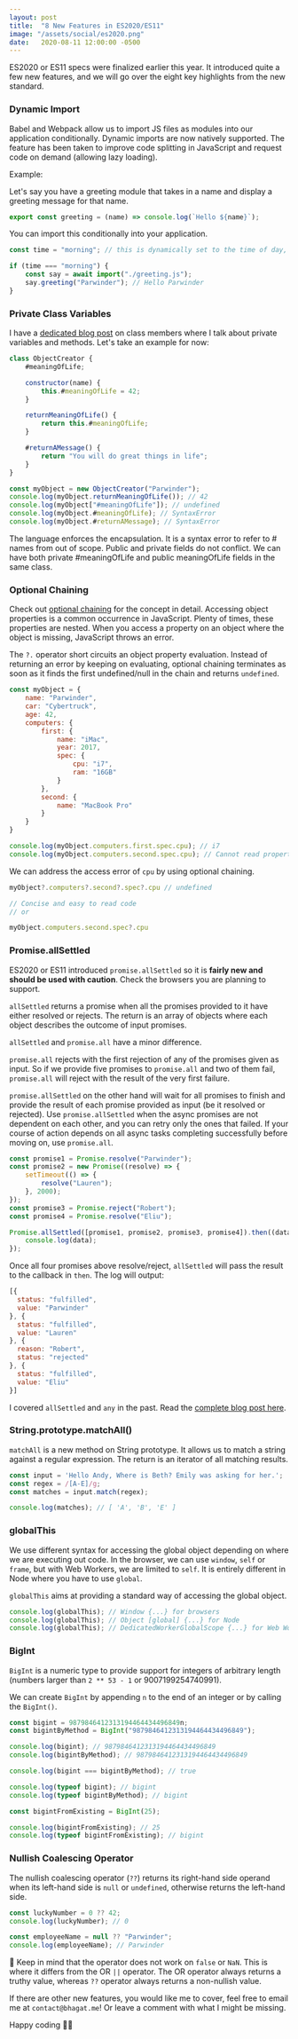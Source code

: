 ```yaml
---
layout: post
title:  "8 New Features in ES2020/ES11"
image: "/assets/social/es2020.png"
date:   2020-08-11 12:00:00 -0500
---
```


ES2020 or ES11 specs were finalized earlier this year. It introduced quite a few new features, and we will go over the eight key highlights from the new standard.

### Dynamic Import

Babel and Webpack allow us to import JS files as modules into our application conditionally. Dynamic imports are now natively supported. The feature has been taken to improve code splitting in JavaScript and request code on demand (allowing lazy loading).

Example:

Let's say you have a greeting module that takes in a name and display a greeting message for that name.

```javascript
export const greeting = (name) => console.log(`Hello ${name}`);
```

You can import this conditionally into your application.

```javascript
const time = "morning"; // this is dynamically set to the time of day, hardcoded for example

if (time === "morning") {
    const say = await import("./greeting.js");
    say.greeting("Parwinder"); // Hello Parwinder
}
```

### Private Class Variables

I have a [dedicated blog post](https://bhagat.me/blog/2020/07/21/public-private-protected-variables-classes.html) on class members where I talk about private variables and methods. Let's take an example for now:

```javascript
class ObjectCreator {
    #meaningOfLife;

    constructor(name) {
        this.#meaningOfLife = 42;
    }

    returnMeaningOfLife() {
        return this.#meaningOfLife;
    }

    #returnAMessage() {
        return "You will do great things in life";
    }
}

const myObject = new ObjectCreator("Parwinder");
console.log(myObject.returnMeaningOfLife()); // 42
console.log(myObject["#meaningOfLife"]); // undefined
console.log(myObject.#meaningOfLife); // SyntaxError
console.log(myObject.#returnAMessage); // SyntaxError
```

The language enforces the encapsulation. It is a syntax error to refer to # names from out of scope. Public and private fields do not conflict. We can have both private #meaningOfLife and public meaningOfLife fields in the same class.

### Optional Chaining

Check out [optional chaining](https://bhagat.me/blog/2020/06/16/optional-chaining.html) for the concept in detail. Accessing object properties is a common occurrence in JavaScript. Plenty of times, these properties are nested. When you access a property on an object where the object is missing, JavaScript throws an error.

The `?.` operator short circuits an object property evaluation. Instead of returning an error by keeping on evaluating, optional chaining terminates as soon as it finds the first undefined/null in the chain and returns `undefined`.

```javascript
const myObject = {
    name: "Parwinder",
    car: "Cybertruck",
    age: 42,
    computers: {
        first: {
            name: "iMac",
            year: 2017,
            spec: {
                cpu: "i7",
                ram: "16GB"
            }
        },
        second: {
            name: "MacBook Pro"
        }
    }
}

console.log(myObject.computers.first.spec.cpu); // i7
console.log(myObject.computers.second.spec.cpu); // Cannot read property 'cpu' of undefined
```

We can address the access error of `cpu` by using optional chaining.

```javascript
myObject?.computers?.second?.spec?.cpu // undefined

// Concise and easy to read code
// or

myObject.computers.second.spec?.cpu
```

### Promise.allSettled

ES2020 or ES11 introduced `promise.allSettled` so it is **fairly new and should be used with caution**. Check the browsers you are planning to support.

`allSettled` returns a promise when all the promises provided to it have either resolved or rejects. The return is an array of objects where each object describes the outcome of input promises.

`allSettled` and `promise.all` have a minor difference.

`promise.all` rejects with the first rejection of any of the promises given as input. So if we provide five promises to `promise.all` and two of them fail, `promise.all` will reject with the result of the very first failure.

`promise.allSettled` on the other hand will wait for all promises to finish and provide the result of each promise provided as input (be it resolved or rejected). Use `promise.allSettled` when the async promises are not dependent on each other, and you can retry only the ones that failed. If your course of action depends on all async tasks completing successfully before moving on, use `promise.all`.

```javascript
const promise1 = Promise.resolve("Parwinder");
const promise2 = new Promise((resolve) => {
    setTimeout(() => {
        resolve("Lauren");
    }, 2000);
});
const promise3 = Promise.reject("Robert");
const promise4 = Promise.resolve("Eliu");

Promise.allSettled([promise1, promise2, promise3, promise4]).then((data) => {
    console.log(data);
});
```

Once all four promises above resolve/reject, `allSettled` will pass the result to the callback in `then`. The log will output:

```javascript
[{
  status: "fulfilled",
  value: "Parwinder"
}, {
  status: "fulfilled",
  value: "Lauren"
}, {
  reason: "Robert",
  status: "rejected"
}, {
  status: "fulfilled",
  value: "Eliu"
}]
```

I covered `allSettled` and `any` in the past. Read the [complete blog post here](https://bhagat.me/blog/2020/06/22/new-promise-methods-allsettled-any.html).

### String.prototype.matchAll()

`matchAll` is a new method on String prototype. It allows us to match a string against a regular expression. The return is an iterator of all matching results.

```javascript
const input = 'Hello Andy, Where is Beth? Emily was asking for her.';
const regex = /[A-E]/g;
const matches = input.match(regex);

console.log(matches); // [ 'A', 'B', 'E' ]
```

### globalThis

We use different syntax for accessing the global object depending on where we are executing out code. In the browser, we can use `window`, `self` or `frame`, but with Web Workers, we are limited to `self`. It is entirely different in Node where you have to use `global`.

`globalThis` aims at providing a standard way of accessing the global object.

```javascript
console.log(globalThis); // Window {...} for browsers
console.log(globalThis); // Object [global] {...} for Node
console.log(globalThis); // DedicatedWorkerGlobalScope {...} for Web Workers
```

### BigInt

`BigInt` is a numeric type to provide support for integers of arbitrary length (numbers larger than `2 ** 53 - 1` or 9007199254740991).

We can create `BigInt` by appending `n` to the end of an integer or by calling the `BigInt()`.

```javascript
const bigint = 9879846412313194464434496849n;
const bigintByMethod = BigInt("9879846412313194464434496849");

console.log(bigint); // 9879846412313194464434496849
console.log(bigintByMethod); // 9879846412313194464434496849

console.log(bigint === bigintByMethod); // true

console.log(typeof bigint); // bigint
console.log(typeof bigintByMethod); // bigint

const bigintFromExisting = BigInt(25);

console.log(bigintFromExisting); // 25
console.log(typeof bigintFromExisting); // bigint
```

### Nullish Coalescing Operator

The nullish coalescing operator (`??`) returns its right-hand side operand when its left-hand side is `null` or `undefined`, otherwise returns the left-hand side.

```javascript
const luckyNumber = 0 ?? 42;
console.log(luckyNumber); // 0

const employeeName = null ?? "Parwinder";
console.log(employeeName); // Parwinder
```

🚨 Keep in mind that the operator does not work on `false` or `NaN`. This is where it differs from the OR `||` operator. The OR operator always returns a truthy value, whereas `??` operator always returns a non-nullish value.

If there are other new features, you would like me to cover, feel free to email me at `contact@bhagat.me`! Or leave a comment with what I might be missing.

Happy coding 👋🏼
